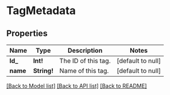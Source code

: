 # TagMetadata

## Properties
Name | Type | Description | Notes
------------ | ------------- | ------------- | -------------
**Id_** | **Int!** | The ID of this tag. | [default to null]
**name** | **String!** | Name of this tag. | [default to null]

[[Back to Model list]](../README.md#documentation-for-models) [[Back to API list]](../README.md#documentation-for-api-endpoints) [[Back to README]](../README.md)



